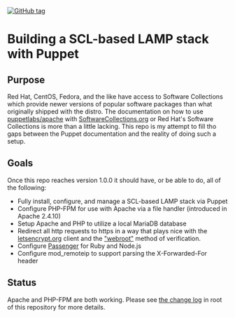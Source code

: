 [![GitHub tag][gh-tag-img]][gh-link]

# Building a SCL-based LAMP stack with Puppet

## Purpose

Red Hat, CentOS, Fedora, and the like have access to Software Collections
which provide newer versions of popular software packages than what originally
shipped with the distro. The documentation on how to use
[puppetlabs/apache][puppetlabs/apache] with [SoftwareCollections.org][sc] or
Red Hat's Software Collections is more than a little lacking. This repo is my
attempt to fill tho gaps between the Puppet documentation and the reality of
doing such a setup.

## Goals

Once this repo reaches version 1.0.0 it should have, or be able to do, all
of the following:  
* Fully install, configure, and manage a SCL-based LAMP stack via Puppet
* Configure PHP-FPM for use with Apache via a file handler (introduced in
  Apache 2.4.10)
* Setup Apache and PHP to utilize a local MariaDB database
* Redirect all http requests to https in a way that plays nice with the
  [letsencrypt.org][le] client and the ["webroot"][webroot] method of
  verification.
* Configure [Passenger][passenger] for Ruby and Node.js
* Configure mod_remoteip to support parsing the X-Forwarded-For header

## Status

Apache and PHP-FPM are both working. Please see [the change log](CHANGELOG.md)
in root of this repository for more details.


[gh-tag-img]: https://img.shields.io/github/tag/genebean/scl-lamp-stack-via-puppet.svg
[gh-link]: https://github.com/genebean/scl-lamp-stack-via-puppet
[le]: https://letsencrypt.org/
[passenger]: https://www.phusionpassenger.com/
[puppetlabs/apache]: https://forge.puppetlabs.com/puppetlabs/apache
[sc]: https://www.softwarecollections.org
[webroot]: https://letsencrypt.readthedocs.org/en/latest/using.html#webroot
